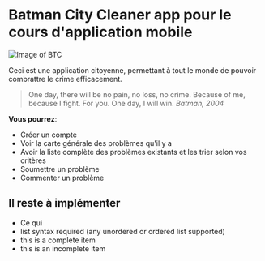 # Batman City Cleaner app pour le cours d'application mobile
![Image of BTC](http://i.imgur.com/18Rg4u4.png)

Ceci est une application citoyenne, permettant à tout le monde de pouvoir combrattre le crime efficacement.

> One day, there will be no pain, no loss, no crime. Because of me, because I fight. For you. One day, I will win.
<cite>Batman, 2004</cite>

**Vous pourrez**:
* Créer un compte
* Voir la carte générale des problèmes qu'il y a
* Avoir la liste complète des problèmes existants et les trier selon      vos critères
* Soumettre un problème
* Commenter un problème


## Il reste à implémenter

- Ce qui
- list syntax required (any unordered or ordered list supported)
- this is a complete item
- this is an incomplete item
